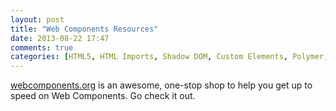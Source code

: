 ```yaml
---
layout: post
title: "Web Components Resources"
date: 2013-08-22 17:47
comments: true
categories: [HTML5, HTML Imports, Shadow DOM, Custom Elements, Polymer, Template, Web Components]
---
```


[webcomponents.org](http://webcomponents.org) is an awesome, one-stop shop to help you get up to speed on Web Components. Go check it out.
